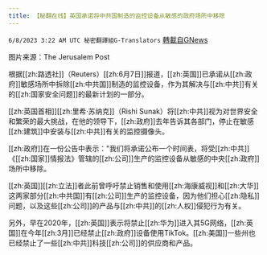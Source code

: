 ```yaml
---
title: 【秘翻在线】英国承诺将中共国制造的监控设备从敏感的政府场所中移除
---
```

`6/8/2023 3:22 AM UTC 秘密翻譯組G-Translators` [轉載自GNews](https://gnews.org/articles/1367092)

         

图片来源：The Jerusalem Post

根据[[zh:路透社]]（Reuters）[[zh:6月7日]]报道，[[zh:英国]]已承诺从[[zh:政府]]敏感场所中拆除[[zh:中共国]]制造的监控设备，作为其解决与[[zh:中共]]有关的[[zh:国家安全问题]]的最新计划的一部分。

[[zh:英国首相]][[zh:里希·苏纳克]]（Rishi Sunak）将[[zh:中共]]视为对世界安全和繁荣的最大挑战，在他的领导下，[[zh:政府]]去年告诉其各部门，停止在敏感[[zh:建筑]]中安装与[[zh:中共]]有关的监控摄像头。

[[zh:政府]]在一份公告中表示："我们将承诺公布一个时间表，将受[[zh:中共]]《[[zh:国家]]情报法》管辖的[[zh:公司]]生产的监控设备从敏感的中央[[zh:政府]]场所中移除。

[[zh:英国]][[zh:立法]]者此前曾呼吁禁止销售和使用[[zh:海康威视]]和[[zh:大华]]这两家部分[[zh:中共国]]有[[zh:公司]]生产的监控设备，因为他们担心[[zh:隐私]]问题，以及这些[[zh:公司]]的产品与[[zh:中共]]的[[zh:人权]]侵犯行为有关。

另外，早在2020年，[[zh:英国]]表示将禁止[[zh:华为]]进入其5G网络，[[zh:英国]]在今年[[zh:3月]]已经禁止[[zh:政府]]设备使用TikTok。[[zh:美国]]一些州也已经禁止了一些[[zh:中共]]科技[[zh:公司]]的供应商和产品。
